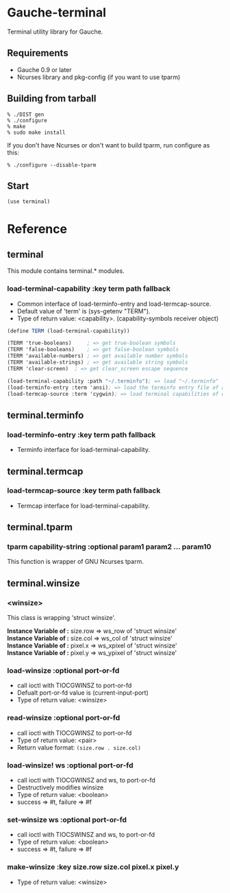 # Gauche-terminal
Terminal utility library for Gauche.

## Requirements
* Gauche 0.9 or later
* Ncurses library and pkg-config (if you want to use tparm)

## Building from tarball
```shell
% ./DIST gen
% ./configure
% make
% sudo make install
```
    
If you don't have Ncurses or don't want to build tparm,
run configure as this:
```shell
% ./configure --disable-tparm
```

## Start
```scheme
(use terminal)
```

# Reference
## terminal
This module contains terminal.* modules.

### load-terminal-capability :key term path fallback
* Common interface of load-terminfo-entry and load-termcap-source.    
* Default value of 'term' is (sys-getenv "TERM").
* Type of return value: \<capability\>. (capability-symbols receiver object)

```scm
(define TERM (load-terminal-capability))

(TERM 'true-booleans)     ; => get true-boolean symbols
(TERM 'false-booleans)    ; => get false-boolean symbols
(TERM 'available-numbers) ; => get available number symbols
(TERM 'available-strings) ; => get available string symbols
(TERM 'clear-screen)  ; => get clear_screen escape sequence

(load-terminal-capability :path "~/.terminfo"); => load "~/.terminfo"
(load-terminfo-entry :term 'ansi); => load the terminfo entry file of ansi
(load-termcap-source :term 'cygwin); => load terminal capabilities of cygwin, from termcap source
```

## terminal.terminfo
### load-terminfo-entry :key term path fallback
* Terminfo interface for load-terminal-capability.


## terminal.termcap
### load-termcap-source :key term path fallback
* Termcap interface for load-terminal-capability.


## terminal.tparm
### tparm capability-string :optional param1 param2 ... param10
This function is wrapper of GNU Ncurses tparm.


## terminal.winsize
### \<winsize\>
This class is wrapping 'struct winsize'.    
    
**Instance Variable of <winsize>:** size.row => ws_row of 'struct winsize'    
**Instance Variable of <winsize>:** size.col => ws_col of 'struct winsize'    
**Instance Variable of <winsize>:** pixel.x  => ws_xpixel of 'struct winsize'    
**Instance Variable of <winsize>:** pixel.y  => ws_ypixel of 'struct winsize'    

### load-winsize :optional port-or-fd
* call ioctl with TIOCGWINSZ to port-or-fd
* Defualt port-or-fd value is (current-input-port)
* Type of return value: \<winsize\>

### read-winsize :optional port-or-fd
* call ioctl with TIOCGWINSZ to port-or-fd
* Type of return value: \<pair\>
* Return value format: ```(size.row . size.col)```

### load-winsize! ws :optional port-or-fd
* call ioctl with TIOCGWINSZ and ws, to port-or-fd
* Destructively modifies winsize
* Type of return value: \<boolean\>
* success => #t, failure => #f

### set-winsize ws :optional port-or-fd
* call ioctl with TIOCSWINSZ and ws, to port-or-fd
* Type of return value: \<boolean\>
* success => #t, failure => #f

### make-winsize :key size.row size.col pixel.x pixel.y
* Type of return value: \<winsize\>
